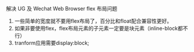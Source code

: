 解决 UG 及 Wechat Web Browser flex 布局问题
1.  一些简单的宽度就不要用flex布局了，百分比和float配合兼容性更好。
2.  如果非要使用flex，flex布局元素的子元素一定要是块元素（inline-block都不行）
3.  tranform应用需要display:block;
